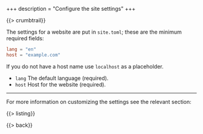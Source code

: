 +++
description = "Configure the site settings"
+++

{{> crumbtrail}}

The settings for a website are put in `site.toml`; these are the minimum required fields:

```toml
lang = "en"
host = "example.com"
```

If you do not have a host name use `localhost` as a placeholder.

* `lang` The default language (required).
* `host` Host for the website (required).

---

For more information on customizing the settings see the relevant section:

{{> listing}}

{{> back}}
